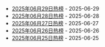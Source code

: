 * [2025年06月29日热榜](https://product-daily.haha.ai/posts/20250629) - 2025-06-29
* [2025年06月28日热榜](https://product-daily.haha.ai/posts/20250628) - 2025-06-28
* [2025年06月27日热榜](https://product-daily.haha.ai/posts/20250627) - 2025-06-27
* [2025年06月26日热榜](https://product-daily.haha.ai/posts/20250626) - 2025-06-26
* [2025年06月25日热榜](https://product-daily.haha.ai/posts/20250625) - 2025-06-25
